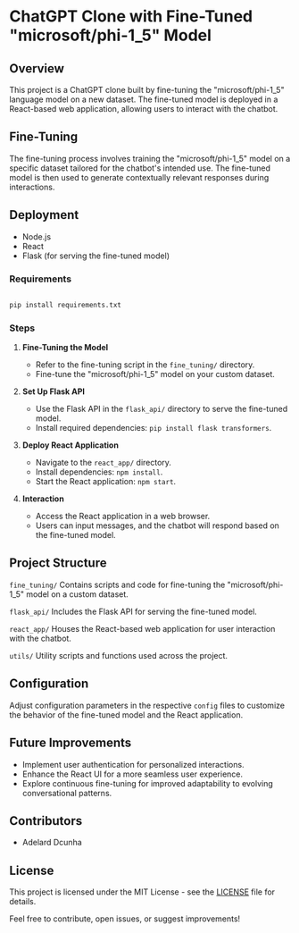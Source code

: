 # ChatGPT Clone with Fine-Tuned "microsoft/phi-1_5" Model

## Overview
This project is a ChatGPT clone built by fine-tuning the "microsoft/phi-1_5" language model on a new dataset. The fine-tuned model is deployed in a React-based web application, allowing users to interact with the chatbot.

## Fine-Tuning
The fine-tuning process involves training the "microsoft/phi-1_5" model on a specific dataset tailored for the chatbot's intended use. The fine-tuned model is then used to generate contextually relevant responses during interactions.

## Deployment
- Node.js
- React
- Flask (for serving the fine-tuned model)

### Requirements

```bash

pip install requirements.txt

```

### Steps

1. **Fine-Tuning the Model**
   - Refer to the fine-tuning script in the `fine_tuning/` directory.
   - Fine-tune the "microsoft/phi-1_5" model on your custom dataset.

2. **Set Up Flask API**
   - Use the Flask API in the `flask_api/` directory to serve the fine-tuned model.
   - Install required dependencies: `pip install flask transformers`.

3. **Deploy React Application**
   - Navigate to the `react_app/` directory.
   - Install dependencies: `npm install`.
   - Start the React application: `npm start`.

4. **Interaction**
   - Access the React application in a web browser.
   - Users can input messages, and the chatbot will respond based on the fine-tuned model.

## Project Structure

`fine_tuning/`
Contains scripts and code for fine-tuning the "microsoft/phi-1_5" model on a custom dataset.

`flask_api/`
Includes the Flask API for serving the fine-tuned model.

`react_app/`
Houses the React-based web application for user interaction with the chatbot.

`utils/`
Utility scripts and functions used across the project.

## Configuration
Adjust configuration parameters in the respective `config` files to customize the behavior of the fine-tuned model and the React application.

## Future Improvements
- Implement user authentication for personalized interactions.
- Enhance the React UI for a more seamless user experience.
- Explore continuous fine-tuning for improved adaptability to evolving conversational patterns.

## Contributors
- Adelard Dcunha

## License
This project is licensed under the MIT License - see the [LICENSE](LICENSE) file for details.

Feel free to contribute, open issues, or suggest improvements!
